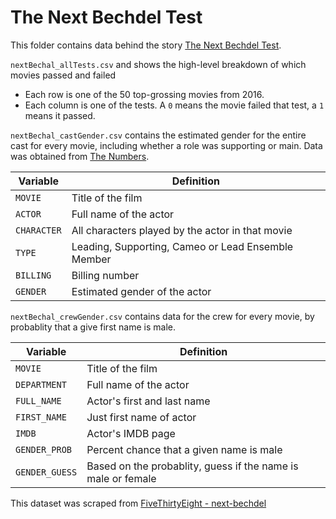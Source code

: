 # The Next Bechdel Test

This folder contains data behind the story [The Next Bechdel Test](https://projects.fivethirtyeight.com/next-bechdel/).

`nextBechal_allTests.csv` and shows the high-level breakdown of which movies passed and failed
- Each row is one of the 50 top-grossing movies from 2016.
- Each column is one of the tests. A `0` means the movie failed that test, a `1` means it passed.

`nextBechal_castGender.csv` contains the estimated gender for the entire cast for every movie, including whether a role was supporting or main. Data was obtained from [The Numbers](http://the-numbers.com).

Variable | Definition
---|---------
`MOVIE` | Title of the film
`ACTOR` | Full name of the actor
`CHARACTER` | All characters played by the actor in that movie
`TYPE` | Leading, Supporting, Cameo or Lead Ensemble Member
`BILLING` | Billing number
`GENDER` | Estimated gender of the actor


`nextBechal_crewGender.csv` contains data for the crew for every movie, by probablity that a give first name is male.

Variable | Definition
---|---------
`MOVIE` | Title of the film
`DEPARTMENT` | Full name of the actor
`FULL_NAME` | Actor's first and last name
`FIRST_NAME` | Just first name of actor
`IMDB` | Actor's IMDB page
`GENDER_PROB` | Percent chance that a given name is male
`GENDER_GUESS` | Based on the probablity, guess if the name is male or female

This dataset was scraped from [FiveThirtyEight - next-bechdel](https://github.com//fivethirtyeight/data/tree/master/next-bechdel)
